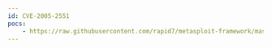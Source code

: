 ```yaml
---
id: CVE-2005-2551
pocs:
    - https://raw.githubusercontent.com/rapid7/metasploit-framework/master/modules/exploits/windows/http/edirectory_imonitor.rb
---
```

